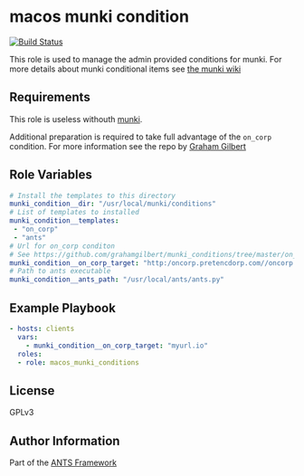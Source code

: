 macos munki condition
=====================

[![Build Status](https://travis-ci.org/ANTS-Framework/macos_munki_condition.svg?branch=master)](https://travis-ci.org/ANTS-Framework/macos_munki_condition)

This role is used to manage the admin provided conditions for munki.
For more details about munki conditional items see
[the munki wiki](https://github.com/munki/munki/wiki/Conditional-Items#admin-provided-conditions)

Requirements
------------
This role is useless withouth [munki](https://www.munki.org/munki).

Additional preparation is required to take full advantage of the `on_corp` condition.
For more information see the repo by [Graham Gilbert](https://github.com/grahamgilbert/munki_conditions/tree/master/on_corp)

Role Variables
--------------
```yml
# Install the templates to this directory
munki_condition__dir: "/usr/local/munki/conditions"
# List of templates to installed
munki_condition__templates:
 - "on_corp"
 - "ants"
# Url for on_corp conditon
# See https://github.com/grahamgilbert/munki_conditions/tree/master/on_corp
munki_condition__on_corp_target: "http:/oncorp.pretencdorp.com//oncorp.plist"
# Path to ants executable
munki_condition__ants_path: "/usr/local/ants/ants.py"
```

Example Playbook
----------------
```yml
- hosts: clients
  vars:
    - munki_condition__on_corp_target: "myurl.io"
  roles:
  - role: macos_munki_conditions
```

License
-------

GPLv3

Author Information
------------------
Part of the [ANTS Framework](https://ants-framework.github.io/)
